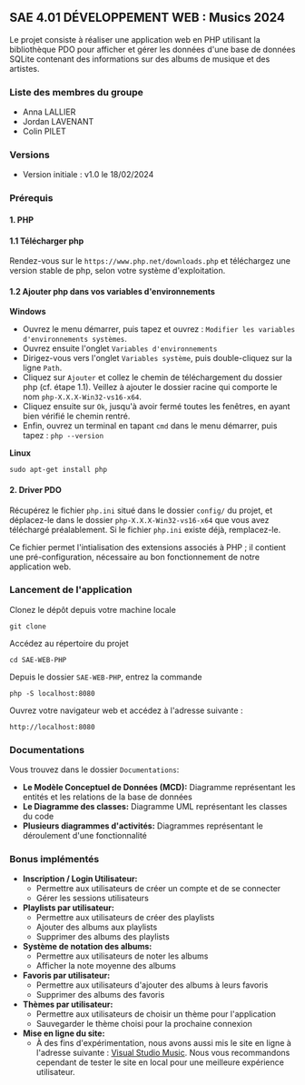 ## SAE 4.01 DÉVELOPPEMENT WEB : Musics 2024

Le projet consiste à réaliser une application web en PHP utilisant la bibliothèque PDO pour afficher et gérer les données d'une base de données SQLite contenant des informations sur des albums de musique et des artistes.


### Liste des membres du groupe

* Anna LALLIER
* Jordan LAVENANT
* Colin PILET


### Versions
* Version initiale : v1.0 le 18/02/2024

### Prérequis

#### 1. PHP
#### 1.1 Télécharger php 
Rendez-vous sur le ``https://www.php.net/downloads.php`` et téléchargez une version stable de php, selon votre système d'exploitation.
#### 1.2 Ajouter php dans vos variables d'environnements

**Windows**

* Ouvrez le menu démarrer, puis tapez et ouvrez : ``Modifier les variables d'environnements systèmes``.
* Ouvrez ensuite l'onglet ``Variables d'environnements``
* Dirigez-vous vers l'onglet ``Variables système``, puis double-cliquez sur la ligne ``Path``.
* Cliquez sur ``Ajouter`` et collez le chemin de téléchargement du dossier php (cf. étape 1.1). Veillez à ajouter le dossier racine qui comporte le nom ``php-X.X.X-Win32-vs16-x64``.
* Cliquez ensuite sur ``Ok``, jusqu'à avoir fermé toutes les fenêtres, en ayant bien vérifié le chemin rentré.
* Enfin, ouvrez un terminal en tapant ``cmd`` dans le menu démarrer, puis tapez : ``php --version``

**Linux**

``sudo apt-get install php``

#### 2. Driver PDO

Récupérez le fichier ``php.ini`` situé dans le dossier ``config/`` du projet, et déplacez-le dans le dossier ``php-X.X.X-Win32-vs16-x64`` que vous avez téléchargé préalablement. Si le fichier ``php.ini`` existe déjà, remplacez-le. 

Ce fichier permet l'intialisation des extensions associés à PHP ; il contient une pré-configuration, nécessaire au bon fonctionnement de notre application web.
  
### Lancement de l'application

Clonez le dépôt depuis votre machine locale

    git clone 

Accédez au répertoire du projet

    cd SAE-WEB-PHP
    
Depuis le dossier `SAE-WEB-PHP`, entrez la commande

    php -S localhost:8080

Ouvrez votre navigateur web et accédez à l'adresse suivante :

    http://localhost:8080


### Documentations

Vous trouvez dans le dossier `Documentations`: 

* **Le Modèle Conceptuel de Données (MCD):** Diagramme représentant les entités et les relations de la base de données
* **Le Diagramme des classes:** Diagramme UML représentant les classes du code
* **Plusieurs diagrammes d'activités:** Diagrammes représentant le déroulement d'une fonctionnalité

### Bonus implémentés

* **Inscription / Login Utilisateur:**
    * Permettre aux utilisateurs de créer un compte et de se connecter
    * Gérer les sessions utilisateurs
* **Playlists par utilisateur:**
    * Permettre aux utilisateurs de créer des playlists
    * Ajouter des albums aux playlists
    * Supprimer des albums des playlists
* **Système de notation des albums:**
    * Permettre aux utilisateurs de noter les albums
    * Afficher la note moyenne des albums
* **Favoris par utilisateur:**
    * Permettre aux utilisateurs d'ajouter des albums à leurs favoris
    * Supprimer des albums des favoris
* **Thèmes par utilisateur:**
    * Permettre aux utilisateurs de choisir un thème pour l'application
    * Sauvegarder le thème choisi pour la prochaine connexion
* **Mise en ligne du site:**
    * À des fins d'expérimentation, nous avons aussi mis le site en ligne à l'adresse suivante : [Visual Studio Music](http://vonpilaaf.fr). Nous vous recommandons cependant de tester le site en local pour une meilleure expérience utilisateur.
